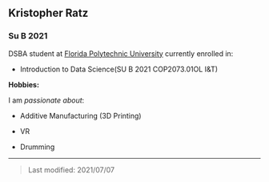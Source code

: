 ## Kristopher Ratz     

### Su B 2021

DSBA student at [Florida Polytechnic University](https://www.floridapoly.edu) currently enrolled in: 

- Introduction to Data Science(SU B 2021 COP2073.01OL I&T)



**Hobbies:**

I am _passionate about_: 

- Additive Manufacturing (3D Printing)

- VR

- Drumming

***

> Last modified: 2021/07/07

